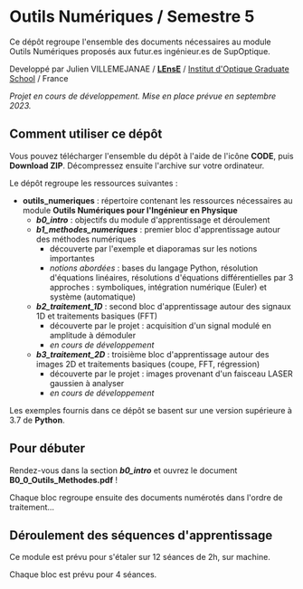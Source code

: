 # Outils Numériques / Semestre 5

Ce dépôt regroupe l'ensemble des documents nécessaires au module Outils Numériques proposés aux futur.es ingénieur.es de SupOptique.

Developpé par Julien VILLEMEJANAE / **[LEnsE](http://lense.institutoptique.fr)** / [Institut d'Optique Graduate School](https://www.institutoptique.fr) / France

*Projet en cours de développement. Mise en place prévue en septembre 2023.*

## Comment utiliser ce dépôt

Vous pouvez télécharger l'ensemble du dépôt à l'aide de l'icône **CODE**, puis **Download ZIP**. Décompressez ensuite l'archive sur votre ordinateur.

Le dépôt regroupe les ressources suivantes :
- **outils_numeriques** : répertoire contenant les ressources nécessaires au module **Outils Numériques pour l'Ingénieur en Physique**
  - ***b0_intro*** : objectifs du module d'apprentissage et déroulement 
  - ***b1_methodes_numeriques*** : premier bloc d'apprentissage autour des méthodes numériques
    - découverte par l'exemple et diaporamas sur les notions importantes
    - *notions abordées* : bases du langage Python, résolution d'équations linéaires, résolutions d'équations différentielles par 3 approches : symboliques, intégration numérique (Euler) et système (automatique)
  - ***b2_traitement_1D*** : second bloc d'apprentissage autour des signaux 1D et traitements basiques (FFT)
    - découverte par le projet : acquisition d'un signal modulé en amplitude à démoduler
    - *en cours de développement*
  - ***b3_traitement_2D*** : troisième bloc d'apprentissage autour des images 2D et traitements basiques (coupe, FFT, régression)
    - découverte par le projet : images provenant d'un faisceau LASER gaussien à analyser
    - *en cours de développement*

Les exemples fournis dans ce dépôt se basent sur une version supérieure à 3.7 de **Python**.

## Pour débuter

Rendez-vous dans la section ***b0_intro*** et ouvrez le document **B0_0_Outils_Methodes.pdf** !

Chaque bloc regroupe ensuite des documents numérotés dans l'ordre de traitement...

## Déroulement des séquences d'apprentissage

Ce module est prévu pour s'étaler sur 12 séances de 2h, sur machine.

Chaque bloc est prévu pour 4 séances.
